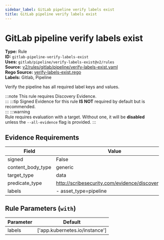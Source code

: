 ```yaml
---
sidebar_label: GitLab pipeline verify labels exist
title: GitLab pipeline verify labels exist
---  
```

# GitLab pipeline verify labels exist  
**Type:** Rule  
**ID:** `gitlab-pipeline-verify-labels-exist`  
**Uses:** `gitlab/pipeline/verify-labels-exist@v2/rules`  
**Source:** [v2/rules/gitlab/pipeline/verify-labels-exist.yaml](https://github.com/scribe-public/sample-policies/blob/main/v2/rules/gitlab/pipeline/verify-labels-exist.yaml)  
**Rego Source:** [verify-labels-exist.rego](https://github.com/scribe-public/sample-policies/blob/main/v2/rules/gitlab/pipeline/verify-labels-exist.rego)  
**Labels:** Gitlab, Pipeline  

Verify the pipeline has all required label keys and values.

:::note 
This rule requires Discovery Evidence.  
::: 
:::tip 
Signed Evidence for this rule **IS NOT** required by default but is recommended.  
::: 
:::warning  
Rule requires evaluation with a target. Without one, it will be **disabled** unless the `--all-evidence` flag is provided.
::: 

## Evidence Requirements  
| Field | Value |
|-------|-------|
| signed | False |
| content_body_type | generic |
| target_type | data |
| predicate_type | http://scribesecurity.com/evidence/discovery/v0.1 |
| labels | - asset_type=pipeline |

## Rule Parameters (`with`)  
| Parameter | Default |
|-----------|---------|
| labels | ['app.kubernetes.io/instance'] |
